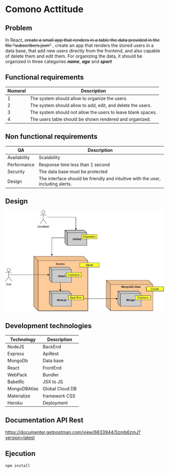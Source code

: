 # Comono Acttitude

## Problem 

In React, ~~create a small app that renders in a table the data provided in the file "subscribers.json"~~ , create an app that renders the stored users in a data base, that add new users directly from the frontend, and also capable of delete them and edit them. For organizing the data, it should be organized in three categories __*name*__, __*age*__ and __*sport*__ 


## Functional requirements
| Numeral | Description |
| --- | --- |
| 1 |  The system should allow to organize the users. |
| 2 |  The system should allow to add, edit, and delete the users. |
| 3 |  The system should not allow the users to leave blank spaces. |
| 4 |  The users table should be shown rendered and organized. |
 


## Non functional requirements
| QA |  Description |
| --- | --- |
| Availability | Scalability |
| Performance | Response time less than 1 second |
| Security | The data base must be protected |
| Design | The interface should be friendly and intuitive with the user, including alerts. |

## Design
![Disenio](https://github.com/catomas/ComonoAct/blob/master/diagrama/diagrama.jpg) 

## Development technologies
| Technology | Description| 
| --- | --- |
| NodeJS | BackEnd |
| Express | ApiRest| 
| MongoDb | Data base|
| React   | FrontEnd |
| WebPack | Bundler |
| BabelRc | JSX to JS|
| MongoDBAtlas | Global Cloud DB|
| Materialize | framework CSS |
| Heroku | Deployment |

## Documentation API Rest

https://documenter.getpostman.com/view/6633944/Szmb6zmJ?version=latest

## Ejecution


```
npm install

```
